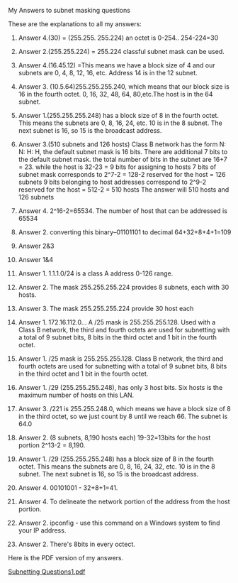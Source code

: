 My Answers to subnet masking questions       

These are the explanations to all my answers:

1.    Answer 4.(30) = (255.255. 255.224) an octet is 0-254.. 254-224=30

2.    Answer 2.(255.255.224) = 255.224 classful subnet mask can be used.

3.    Answer 4.(16.45.12) =This means we have a block size of 4 and our subnets are 0, 4, 8, 12, 16, etc. Address 14 is in the 12 subnet.

4.    Answer 3. (10.5.64)255.255.255.240, which means that our block size is 16 in the fourth octet. 0, 16, 32, 48, 64, 80,etc.The host is in the 64             subnet.

5.    Answer 1.(255.255.255.248) has a block size of 8 in the fourth octet. This means the subnets are 0, 8, 16, 24, etc. 10 is in the 8 subnet. The             next subnet is 16, so 15 is the broadcast address.

6.    Answer 3.(510 subnets and 126 hosts) Class B network has the form N: N: H: H, the default subnet mask is 16 bits.
      There are additional 7 bits to the default subnet mask. the total number of bits in 
      the subnet are 16+7 = 23.
      while the host is 32-23 = 9 bits for assigning to hosts
      7 bits of subnet mask corresponds to 2^7-2 = 128-2 reserved for the host = 126 subnets
      9 bits belonging to host addresses correspond to 2^9-2 reserved for the host = 512-2 = 510 hosts
      The answer will  510 hosts and 126 subnets
 
7.    Answer 4. 2^16-2=65534. The number of host that can be addressed is 65534

8.    Answer 2. converting this binary–01101101 to decimal 64+32+8+4+1=109

9.    Answer 2&3

10.   Answer 1&4

11.   Answer 1. 1.1.1.0/24 is a class A address 0-126 range.

12.   Answer 2. The mask 255.255.255.224 provides 8 subnets, each with 30 hosts.

13.   Answer 3. The mask 255.255.255.224 provide 30 host each

14.   Answer 1. 172.16.112.0... A /25 mask is 255.255.255.128. Used with a Class B network, the third and fourth octets are used for subnetting with a           total of 9 subnet bits, 8 bits in the third octet and 1 bit in the fourth octet.

15.   Answer 1. /25 mask is 255.255.255.128. Class B network, the third and fourth octets are used for subnetting with a total of 9 subnet bits, 8 bits in       the third octet and 1 bit in the fourth octet.

16.   Answer 1. /29 (255.255.255.248), has only 3 host bits. Six hosts is the maximum number of hosts on this LAN.

17.   Answer 3. /221 is 255.255.248.0, which means we have a block size of 8 in the third octet, so we just count by 8 until we reach 66. The subnet is           64.0

18.   Answer 2. (8 subnets, 8,190 hosts each) 19-32=13bits for the host portion 2^13-2 = 8,190.

19.   Answer 1.  /29 (255.255.255.248) has a block size of 8 in the fourth octet. This means the subnets are 0, 8, 16, 24, 32, etc. 10 is in the 8 subnet.       The next subnet is 16, so 15 is the broadcast address.

20.   Answer 4.  00101001 - 32+8+1=41.

21.   Answer 4.  To delineate the network portion of the address from the host portion.

22.   Answer 2.  ipconfig - use this command on a Windows system to find your IP address.

23.   Answer 2.  There's 8bits in every octect.



Here is the PDF version of my answers.



[Subnetting Questions1.pdf](https://github.com/Fagucci244/Adeyemi-Solomon/files/11365883/Subnetting.Questions1.pdf)








